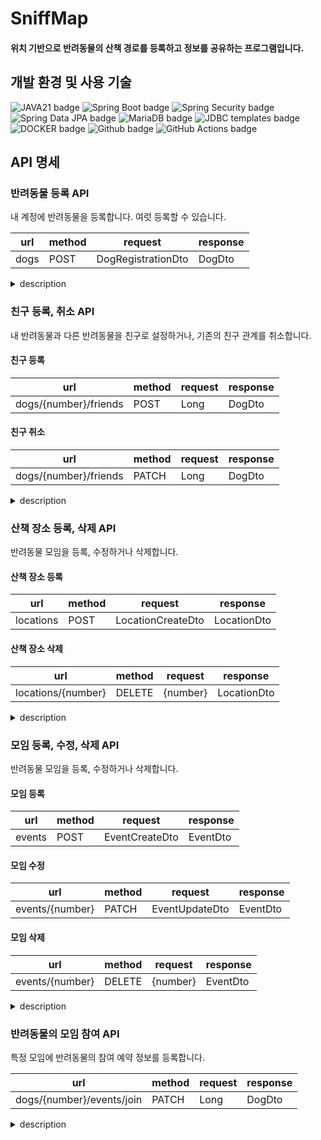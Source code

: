 # SniffMap
#### 위치 기반으로 반려동물의 산책 경로를 등록하고 정보를 공유하는 프로그램입니다.

## 개발 환경 및 사용 기술
![JAVA21 badge](https://img.shields.io/badge/Java-21-d9381e?style=for-the-badge)
![Spring Boot badge](https://img.shields.io/badge/Spring%20Boot-3.2.5-ff8f00?style=for-the-badge)
![Spring Security badge](https://img.shields.io/badge/Spring%20Security-f7ddbe?style=for-the-badge)
![Spring Data JPA badge](https://img.shields.io/badge/JPA%20hibernate-lightgreen?style=for-the-badge)
![MariaDB badge](https://img.shields.io/badge/MariaDB-dcffe4?style=for-the-badge)
![JDBC templates badge](http://img.shields.io/badge/JDBC%20templates-0f52ba?style=for-the-badge)
![DOCKER badge](https://img.shields.io/badge/Docker-9cf?style=for-the-badge)
![Github badge](https://img.shields.io/badge/Github-6488ea?style=for-the-badge)
![GitHub Actions badge](https://img.shields.io/badge/GitHub%20Actions-d9381e?style=for-the-badge)

## API 명세
### 반려동물 등록 API

내 계정에 반려동물을 등록합니다. 여럿 등록할 수 있습니다.

| url | method | request | response |
| --- | --- | --- | --- |
| dogs | POST | DogRegistrationDto | DogDto |


<details>
<summary>description</summary>
<div markdown="1">


- request(Content-type: application/json)
    ```json
  
    {
      "name": "Bunt",
      "age": 4,
      "weight": 7,
      "sex": "male"
    }
    ```
    
- response
    
    ```json
    
    {
      "number": 1,
      "parentName": "testNameOfParent",
      "name": "Bunt",
      "age": 4,
      "weight": 7,
      "sex": "male",
      "participatingEventIds": [],
      "friends": []
    }
    ```
    
- 서버 내부 동작 및 exception
    
    새로운 강아지 정보를 DogRegistrationDto에 담아 요청을 전송하면 서버는 강아지를 등록합니다. 
    

</div>
</details>

### 친구 등록, 취소 API

내 반려동물과 다른 반려동물을 친구로 설정하거나, 기존의 친구 관계를 취소합니다.

#### 친구 등록
| url | method | request | response |
| --- | --- | --- | --- |
| dogs/{number}/friends | POST | Long | DogDto |
#### 친구 취소
| url | method | request | response |
| --- | --- | --- | --- |
| dogs/{number}/friends | PATCH | Long | DogDto |

<details>
<summary>description</summary>
<div markdown="1">


- request(Content-type: application/json)
    ```json
    {
        3
    }
    ```
    
- response
    
    ```json
    
    {
      "number": 1,
      "parentName": "testNameOfParent",
      "name": "Bunt",
      "age": 4,
      "weight": 7,
      "sex": "male",
      "participatingEventIds": [],
      "friends": []
    }
    ```
    
- 서버 내부 동작 및 exception
    
    Long 타입의 강아지 넘버를 requestBody에 담아 요청을 전송하면 서버는 친구 관계를 업데이트합니다. 
    

</div>
</details>


### 산책 장소 등록, 삭제 API

반려동물 모임을 등록, 수정하거나 삭제합니다.

#### 산책 장소 등록
| url | method | request | response |
| --- | --- | --- | --- |
| locations | POST | LocationCreateDto | LocationDto |
#### 산책 장소 삭제
| url | method | request | response |
| --- | --- | --- | --- |
| locations/{number} | DELETE | {number} | LocationDto |

<details>
<summary>description</summary>
<div markdown="1">
    
  - 등록 request(Content-type: application/json)

    ```json
    {
      "longitude": 126.941575,
      "latitude": 37.50965556,
      "creatorDogNumber": 1,
    }
    ```
  - 삭제 request(Content-type: application/json)
    ```json
    
    {
      10
    }
    ```
- response 예시
    
    ```json
    {
      "number": 3,
      "longitude": 126.941575,
      "latitude": 37.50965556,
      "walkingDogNumbers": [ 2, 3, 4, 5 ]
    }
    ```
    
- 서버 내부 동작 및 exception
    
    등록하려는 산책 장소 정보를 LocationCreateDto 담아 전송하면 서버는 산책 장소를 등록하고 LocationDto를 반환합니다.
    삭제하려는 산책 장소 넘버를 Long 타입으로 전송하면 서버는 산책 장소를 삭제하거나 삭제를 요청하는 계정의 반려동물을 산책 장소에서 삭제하고 LocationDto를 반환합니다.

</div>
</details>



### 모임 등록, 수정, 삭제 API

반려동물 모임을 등록, 수정하거나 삭제합니다.

#### 모임 등록
| url | method | request | response |
| --- | --- | --- | --- |
| events | POST | EventCreateDto | EventDto |
#### 모임 수정
| url | method | request | response |
| --- | --- | --- | --- |
| events/{number} | PATCH | EventUpdateDto | EventDto |
#### 모임 삭제
| url | method | request | response |
| --- | --- | --- | --- |
| events/{number} | DELETE | {number} | EventDto |

<details>
<summary>description</summary>
<div markdown="1">

  - 등록 request(Content-type: application/json)
    ```json
    {
      "time": "Mon Jan 1 00:00:00 KST 2024", 
      "longitude": 126.941575,
      "latitude": 37.50965556,
      "creatorDogNumber": 1,
    }
    ```
  - 수정 request(Content-type: application/json)
    
    ```json
    {
      "time": "Mon Jan 1 00:00:00 KST 2024", 
      "longitude": 126.941575,
      "latitude": 37.50965556,
    }
    ```
  - 삭제 request(Content-type: application/json)
    ```json
    
    {
      3
    }
    ```
- response 예시
    
    ```json
    {
      "number": 3,
      "time": "Mon Jan 1 00:00:00 KST 2024",
      "longitude": 126.941575,
      "latitude": 37.50965556,
      "participantDogNumbers": [ 2, 25, 49 ]
    }
    ```
    
- 서버 내부 동작 및 exception
    
    등록하려는 모임 정보를 EventCreateDto에 담아 전송하거나, 수정하려는 모임 정보를 EventUpdateDto에 담아 전송하면 서버는 모임을 등록하거나 수정하고 EventDto를 반환합니다.

</div>
</details>



### 반려동물의 모임 참여 API

특정 모임에 반려동물의 참여 예약 정보를 등록합니다.

| url | method | request | response |
| --- | --- | --- | --- |
| dogs/{number}/events/join | PATCH | Long | DogDto |


<details>
<summary>description</summary>
<div markdown="1">

- response 예시
    
    ```json
        {
        100 
        }
    ```
    
- 서버 내부 동작 및 exception
    
   반려동물을 참여시키고 싶은 모임의 넘버를 Long 타입으로 requestBody에 담아 요청하면 서버는 반려동물과 모임 관계 데이터를 새로 생성하고 DogDto를 반환합니다.

</div>
</details>
